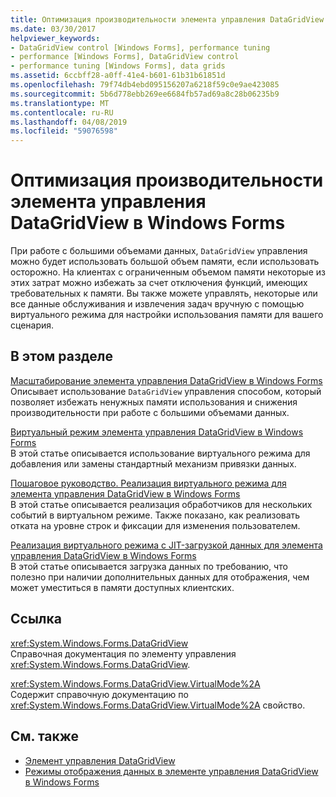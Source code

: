 ```yaml
---
title: Оптимизация производительности элемента управления DataGridView в Windows Forms
ms.date: 03/30/2017
helpviewer_keywords:
- DataGridView control [Windows Forms], performance tuning
- performance [Windows Forms], DataGridView control
- performance tuning [Windows Forms], data grids
ms.assetid: 6ccbff28-a0ff-41e4-b601-61b31b61851d
ms.openlocfilehash: 79f74db4ebd095156207a6218f59c0e9ae423085
ms.sourcegitcommit: 5b6d778ebb269ee6684fb57ad69a8c28b06235b9
ms.translationtype: MT
ms.contentlocale: ru-RU
ms.lasthandoff: 04/08/2019
ms.locfileid: "59076598"
---
```

# <a name="performance-tuning-in-the-windows-forms-datagridview-control"></a>Оптимизация производительности элемента управления DataGridView в Windows Forms
При работе с большими объемами данных, `DataGridView` управления можно будет использовать большой объем памяти, если использовать осторожно. На клиентах с ограниченным объемом памяти некоторые из этих затрат можно избежать за счет отключения функций, имеющих требовательных к памяти. Вы также можете управлять, некоторые или все данные обслуживания и извлечения задач вручную с помощью виртуального режима для настройки использования памяти для вашего сценария.  
  
## <a name="in-this-section"></a>В этом разделе  
 [Масштабирование элемента управления DataGridView в Windows Forms](best-practices-for-scaling-the-windows-forms-datagridview-control.md)  
 Описывает использование `DataGridView` управления способом, который позволяет избежать ненужных памяти использования и снижения производительности при работе с большими объемами данных.  
  
 [Виртуальный режим элемента управления DataGridView в Windows Forms](virtual-mode-in-the-windows-forms-datagridview-control.md)  
 В этой статье описывается использование виртуального режима для добавления или замены стандартный механизм привязки данных.  
  
 [Пошаговое руководство. Реализация виртуального режима для элемента управления DataGridView в Windows Forms](implementing-virtual-mode-wf-datagridview-control.md)  
 В этой статье описывается реализация обработчиков для нескольких событий в виртуальном режиме. Также показано, как реализовать отката на уровне строк и фиксации для изменения пользователем.  
  
 [Реализация виртуального режима с JIT-загрузкой данных для элемента управления DataGridView в Windows Forms](implementing-virtual-mode-jit-data-loading-in-the-datagrid.md)  
 В этой статье описывается загрузка данных по требованию, что полезно при наличии дополнительных данных для отображения, чем может уместиться в памяти доступных клиентских.  
  
## <a name="reference"></a>Ссылка  
 <xref:System.Windows.Forms.DataGridView>  
 Справочная документация по элементу управления <xref:System.Windows.Forms.DataGridView>.  
  
 <xref:System.Windows.Forms.DataGridView.VirtualMode%2A>  
 Содержит справочную документацию по <xref:System.Windows.Forms.DataGridView.VirtualMode%2A> свойство.  
  
## <a name="see-also"></a>См. также

- [Элемент управления DataGridView](datagridview-control-windows-forms.md)
- [Режимы отображения данных в элементе управления DataGridView в Windows Forms](data-display-modes-in-the-windows-forms-datagridview-control.md)
